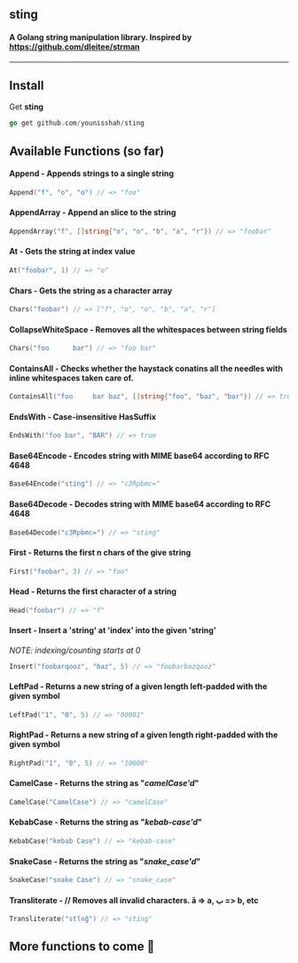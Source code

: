 ## sting
#### A Golang string manipulation library. Inspired by https://github.com/dleitee/strman
--------

Install
--------

Get __sting__

```go
go get github.com/younisshah/sting
```

## Available Functions (__so far__)

#### Append - Appends strings to a single string
```go
Append("f", "o", "o") // => "foo"
```

#### AppendArray - Append an slice to the string
```go
AppendArray("f", []string{"o", "o", "b", "a", "r"}) // => "foobar"
```

#### At - Gets the string at index value
```go
At("foobar", 1) // => "o"
```

#### Chars - Gets the string as a character array
```go
Chars("foobar") // => ["f", "o", "o", "b", "a", "r"]
```

#### CollapseWhiteSpace - Removes all the whitespaces between string fields
```go
Chars("foo      bar") // => "foo bar"
```

#### ContainsAll - Checks whether the haystack conatins all the needles with inline whitespaces taken care of.
```go
ContainsAll("foo     bar baz", []string{"foo", "baz", "bar"}) // => true
```

#### EndsWith - Case-insensitive HasSuffix
```go
EndsWith("foo bar", "BAR") // => true
```

#### Base64Encode - Encodes string with MIME base64 according to RFC 4648
```go
Base64Encode("sting") // => "c3Rpbmc="
```

#### Base64Decode - Decodes string with MIME base64 according to RFC 4648
```go
Base64Decode("c3Rpbmc=") // => "sting"
```

#### First - Returns the first n chars of the give string
```go
First("foobar", 3) // => "foo"
```

#### Head - Returns the first character of a string
```go
Head("foobar") // => "f"
```

#### Insert - Insert a 'string' at 'index' into the given 'string'
_NOTE: indexing/counting starts at 0_
```go
Insert("foobarqooz", "baz", 5) // => "foobarbazqooz"
```

#### LeftPad - Returns a new string of a given length left-padded with the given symbol
```go
LeftPad("1", "0", 5) // => "00001"
```

#### RightPad - Returns a new string of a given length right-padded with the given symbol
```go
RightPad("1", "0", 5) // => "10000"
```

#### CamelCase - Returns the string as "_camelCase'd_"
```go
CamelCase("CamelCase") // => "camelCase"
```

#### KebabCase - Returns the string as "_kebab-case'd_"
```go
KebabCase("kebab Case") // => "kebab-case"
```

#### SnakeCase - Returns the string as "_snake_case'd_"
```go
SnakeCase("snake Case") // => "snake_case"
```

#### Transliterate - // Removes all invalid characters. ā => a, ب => b, etc
```go
Transliterate("stἵnĝ") // => "sting"
```

## More functions to come :construction_worker:
